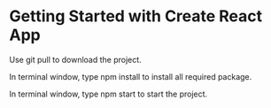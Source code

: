 # Getting Started with Create React App

Use git pull to download the project.

In terminal window, type npm install to install all required package.

In terminal window, type npm start to start the project.
